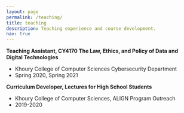 ```yaml
---
layout: page
permalink: /teaching/
title: teaching
description: Teaching experience and course development. 
nav: true
---
```


__Teaching Assistant, CY4170 The Law, Ethics, and Policy of Data and Digital Technologies__
 * Khoury College of Computer Sciences Cybersecurity Department
 * Spring 2020, Spring 2021

__Curriculum Developer, Lectures for High School Students__ 
 * Khoury College of Computer Sciences, ALIGN Program Outreach
 * 2019-2020
 
